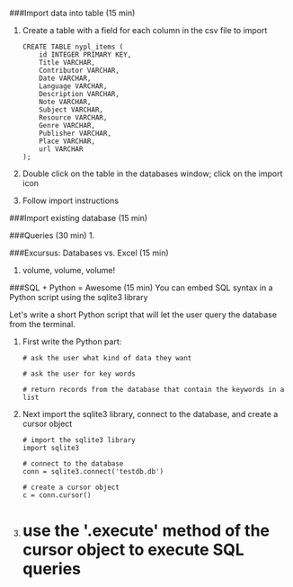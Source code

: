 


###Import data into table (15 min)  
1. Create a table with a field for each column in the csv file to import  
	```
	CREATE TABLE nypl_items (
		id INTEGER PRIMARY KEY,
		Title VARCHAR,
		Contributor VARCHAR,
		Date VARCHAR,
		Language VARCHAR,
		Description VARCHAR,
		Note VARCHAR,
		Subject VARCHAR,
		Resource VARCHAR,
		Genre VARCHAR,
		Publisher VARCHAR,
		Place VARCHAR,
		url VARCHAR
	);
	```  
2. Double click on the table in the databases window; click on the import icon  

3. Follow import instructions  


###Import existing database (15 min)  


###Queries (30 min)
1. 

###Excursus: Databases vs. Excel (15 min)  
1. volume, volume, volume!  

###SQL + Python = Awesome (15 min)
You can embed SQL syntax in a Python script using the sqlite3 library  

Let's write a short Python script that will let the user query the database from the terminal.  

1. First write the Python part:  
	```
	# ask the user what kind of data they want

	# ask the user for key words

	# return records from the database that contain the keywords in a list
	```  

2. Next import the sqlite3 library, connect to the database, and create a cursor object  
	```
	# import the sqlite3 library
	import sqlite3

	# connect to the database
	conn = sqlite3.connect('testdb.db')

	# create a cursor object  
	c = conn.cursor()
	```  

3. 
	# use the '.execute' method of the cursor object to execute SQL queries  
	# 

